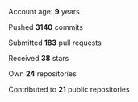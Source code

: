 Account age: **9** years

Pushed **3140** commits

Submitted **183** pull requests

Received **38** stars

Own **24** repositories

Contributed to **21** public repositories
